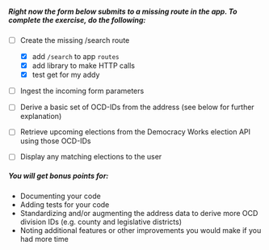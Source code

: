 ##### Right now the form below submits to a missing route in the app. To complete the exercise, do the following:

- [ ] Create the missing /search route
    - [x] add `/search` to app `routes`
    - [x] add library to make HTTP calls
    - [x] test get for my addy
- [ ] Ingest the incoming form parameters
- [ ] Derive a basic set of OCD-IDs from the address (see below for further explanation)
- [ ] Retrieve upcoming elections from the Democracy Works election API using those OCD-IDs
- [ ] Display any matching elections to the user


##### You will get bonus points for:

- Documenting your code
- Adding tests for your code
- Standardizing and/or augmenting the address data to derive more OCD division IDs (e.g. county and legislative districts)
- Noting additional features or other improvements you would make if you had more time